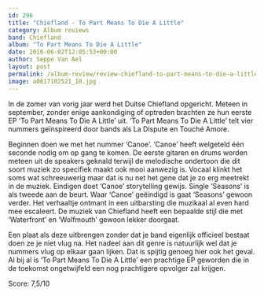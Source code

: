```yaml
---
id: 296
title: "Chiefland - To Part Means To Die A Little"
category: Album reviews
band: Chiefland
album: "To Part Means To Die A Little"
date: 2016-06-02T12:05:53+00:00
author: Seppe Van Ael
layout: post
permalink: /album-review/review-chiefland-to-part-means-to-die-a-little/
image: a0617102521_10.jpg
---
```

In de zomer van vorig jaar werd het Duitse Chiefland opgericht. Meteen in september, zonder enige aankondiging of optreden brachten ze hun eerste EP ‘To Part Means To Die A Little’ uit. ‘To Part Means To Die A Little’ telt vier nummers geïnspireerd door bands als La Dispute en Touché Amore.

Beginnen doen we met het nummer ‘Canoe’. ‘Canoe’ heeft welgeteld één seconde nodig om op gang te komen. De eerste gitaren en drums worden meteen uit de speakers geknald terwijl de melodische ondertoon die dit soort muziek zo specifiek maakt ook mooi aanwezig is. Vocaal klinkt het soms wat schreeuwerig maar dat is nu net het gene dat je zo erg meetrekt in de muziek. Eindigen doet ‘Canoe’ storytelling gewijs. Single ‘Seasons’ is als tweede aan de beurt. Waar ‘Canoe’ geëindigd is gaat ‘Seasons’ gewoon verder. Het verhaaltje ontmant in een uitbarsting die muzikaal al even hard mee escaleert. De muziek van Chiefland heeft een bepaalde stijl die met ‘Waterfront’ en ‘Wolfmouth’ gewoon lekker doorgaat.

Een plaat als deze uitbrengen zonder dat je band eigenlijk officieel bestaat doen ze je niet vlug na. Het nadeel aan dit genre is natuurlijk wel dat je nummers vlug op elkaar gaan lijken. Dat is spijtig genoeg hier ook het geval. Al bij al is ‘To Part Means To Die A Little’ een prachtige EP geworden die in de toekomst ongetwijfeld een nog prachtigere opvolger zal krijgen.

Score: 7,5/10
